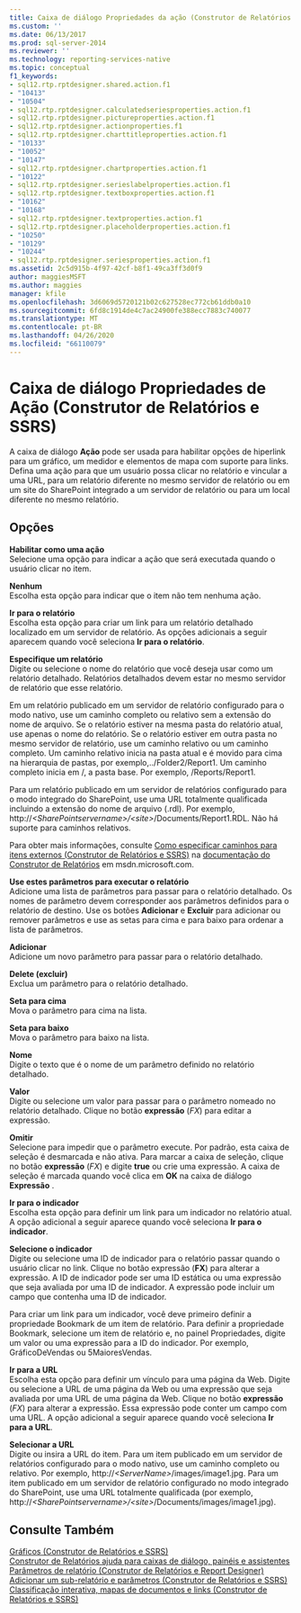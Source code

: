 ```yaml
---
title: Caixa de diálogo Propriedades da ação (Construtor de Relatórios e SSRS) | Microsoft Docs
ms.custom: ''
ms.date: 06/13/2017
ms.prod: sql-server-2014
ms.reviewer: ''
ms.technology: reporting-services-native
ms.topic: conceptual
f1_keywords:
- sql12.rtp.rptdesigner.shared.action.f1
- "10413"
- "10504"
- sql12.rtp.rptdesigner.calculatedseriesproperties.action.f1
- sql12.rtp.rptdesigner.pictureproperties.action.f1
- sql12.rtp.rptdesigner.actionproperties.f1
- sql12.rtp.rptdesigner.charttitleproperties.action.f1
- "10133"
- "10052"
- "10147"
- sql12.rtp.rptdesigner.chartproperties.action.f1
- "10122"
- sql12.rtp.rptdesigner.serieslabelproperties.action.f1
- sql12.rtp.rptdesigner.textboxproperties.action.f1
- "10162"
- "10168"
- sql12.rtp.rptdesigner.textproperties.action.f1
- sql12.rtp.rptdesigner.placeholderproperties.action.f1
- "10250"
- "10129"
- "10244"
- sql12.rtp.rptdesigner.seriesproperties.action.f1
ms.assetid: 2c5d915b-4f97-42cf-b8f1-49ca3ff3d0f9
author: maggiesMSFT
ms.author: maggies
manager: kfile
ms.openlocfilehash: 3d6069d5720121b02c627528ec772cb61ddb0a10
ms.sourcegitcommit: 6fd8c1914de4c7ac24900fe388ecc7883c740077
ms.translationtype: MT
ms.contentlocale: pt-BR
ms.lasthandoff: 04/26/2020
ms.locfileid: "66110079"
---
```

# <a name="action-properties-dialog-box-report-builder-and-ssrs"></a>Caixa de diálogo Propriedades de Ação (Construtor de Relatórios e SSRS)
  A caixa de diálogo **Ação** pode ser usada para habilitar opções de hiperlink para um gráfico, um medidor e elementos de mapa com suporte para links. Defina uma ação para que um usuário possa clicar no relatório e vincular a uma URL, para um relatório diferente no mesmo servidor de relatório ou em um site do SharePoint integrado a um servidor de relatório ou para um local diferente no mesmo relatório.  
  
## <a name="options"></a>Opções  
 **Habilitar como uma ação**  
 Selecione uma opção para indicar a ação que será executada quando o usuário clicar no item.  
  
 **Nenhum**  
 Escolha esta opção para indicar que o item não tem nenhuma ação.  
  
 **Ir para o relatório**  
 Escolha esta opção para criar um link para um relatório detalhado localizado em um servidor de relatório. As opções adicionais a seguir aparecem quando você seleciona **Ir para o relatório**.  
  
 **Especifique um relatório**  
 Digite ou selecione o nome do relatório que você deseja usar como um relatório detalhado. Relatórios detalhados devem estar no mesmo servidor de relatório que esse relatório.  
  
 Em um relatório publicado em um servidor de relatório configurado para o modo nativo, use um caminho completo ou relativo sem a extensão do nome de arquivo. Se o relatório estiver na mesma pasta do relatório atual, use apenas o nome do relatório. Se o relatório estiver em outra pasta no mesmo servidor de relatório, use um caminho relativo ou um caminho completo. Um caminho relativo inicia na pasta atual e é movido para cima na hierarquia de pastas, por exemplo,../Folder2/Report1. Um caminho completo inicia em /, a pasta base. Por exemplo, /Reports/Report1.  
  
 Para um relatório publicado em um servidor de relatórios configurado para o modo integrado do SharePoint, use uma URL totalmente qualificada incluindo a extensão do nome de arquivo (.rdl). Por exemplo, http://*\<SharePointservername>/\<site>*/Documents/Report1.RDL. Não há suporte para caminhos relativos.  
  
 Para obter mais informações, consulte [Como especificar caminhos para itens externos &#40;Construtor de Relatórios e SSRS&#41;](report-design/specifying-paths-to-external-items-report-builder-and-ssrs.md) na [documentação do Construtor de Relatórios](https://go.microsoft.com/fwlink/?LinkId=154494) em msdn.microsoft.com.  
  
 **Use estes parâmetros para executar o relatório**  
 Adicione uma lista de parâmetros para passar para o relatório detalhado. Os nomes de parâmetro devem corresponder aos parâmetros definidos para o relatório de destino. Use os botões **Adicionar** e **Excluir** para adicionar ou remover parâmetros e use as setas para cima e para baixo para ordenar a lista de parâmetros.  
  
 **Adicionar**  
 Adicione um novo parâmetro para passar para o relatório detalhado.  
  
 **Delete (excluir)**  
 Exclua um parâmetro para o relatório detalhado.  
  
 **Seta para cima**  
 Mova o parâmetro para cima na lista.  
  
 **Seta para baixo**  
 Mova o parâmetro para baixo na lista.  
  
 **Nome**  
 Digite o texto que é o nome de um parâmetro definido no relatório detalhado.  
  
 **Valor**  
 Digite ou selecione um valor para passar para o parâmetro nomeado no relatório detalhado. Clique no botão **expressão** (*FX*) para editar a expressão.  
  
 **Omitir**  
 Selecione para impedir que o parâmetro execute. Por padrão, esta caixa de seleção é desmarcada e não ativa. Para marcar a caixa de seleção, clique no botão **expressão** (*FX*) e digite **true** ou crie uma expressão. A caixa de seleção é marcada quando você clica em **OK** na caixa de diálogo **Expressão** .  
  
 **Ir para o indicador**  
 Escolha esta opção para definir um link para um indicador no relatório atual. A opção adicional a seguir aparece quando você seleciona **Ir para o indicador**.  
  
 **Selecione o indicador**  
 Digite ou selecione uma ID de indicador para o relatório passar quando o usuário clicar no link. Clique no botão expressão (**FX**) para alterar a expressão. A ID de indicador pode ser uma ID estática ou uma expressão que seja avaliada por uma ID de indicador. A expressão pode incluir um campo que contenha uma ID de indicador.  
  
 Para criar um link para um indicador, você deve primeiro definir a propriedade Bookmark de um item de relatório. Para definir a propriedade Bookmark, selecione um item de relatório e, no painel Propriedades, digite um valor ou uma expressão para a ID do indicador. Por exemplo, GráficoDeVendas ou 5MaioresVendas.  
  
 **Ir para a URL**  
 Escolha esta opção para definir um vínculo para uma página da Web. Digite ou selecione a URL de uma página da Web ou uma expressão que seja avaliada por uma URL de uma página da Web. Clique no botão **expressão** (*FX*) para alterar a expressão. Essa expressão pode conter um campo com uma URL. A opção adicional a seguir aparece quando você seleciona **Ir para a URL**.  
  
 **Selecionar a URL**  
 Digite ou insira a URL do item. Para um item publicado em um servidor de relatórios configurado para o modo nativo, use um caminho completo ou relativo. Por exemplo, http://*\<ServerName>*/images/image1.jpg. Para um item publicado em um servidor de relatório configurado no modo integrado do SharePoint, use uma URL totalmente qualificada (por exemplo, http://*\<SharePointservername>/\<site>*/Documents/images/image1.jpg).  
  
## <a name="see-also"></a>Consulte Também  
 [Gráficos &#40;Construtor de Relatórios e SSRS&#41;](report-design/charts-report-builder-and-ssrs.md)   
 [Construtor de Relatórios ajuda para caixas de diálogo, painéis e assistentes](../../2014/reporting-services/report-builder-help-for-dialog-boxes-panes-and-wizards.md)   
 [Parâmetros de relatório &#40;Construtor de Relatórios e Report Designer&#41;](report-design/report-parameters-report-builder-and-report-designer.md)   
 [Adicionar um sub-relatório e parâmetros &#40;Construtor de Relatórios e SSRS&#41;](report-design/add-a-subreport-and-parameters-report-builder-and-ssrs.md)   
 [Classificação interativa, mapas de documentos e links &#40;Construtor de Relatórios e SSRS&#41;](report-design/interactive-sort-document-maps-and-links-report-builder-and-ssrs.md)  
  
  
